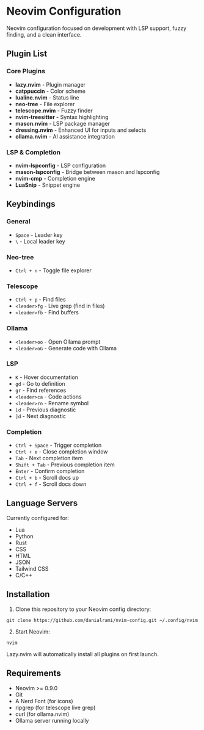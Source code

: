 # Neovim Configuration

Neovim configuration focused on development with LSP support, fuzzy finding, and a clean interface.

## Plugin List

### Core Plugins
- **lazy.nvim** - Plugin manager
- **catppuccin** - Color scheme
- **lualine.nvim** - Status line
- **neo-tree** - File explorer
- **telescope.nvim** - Fuzzy finder
- **nvim-treesitter** - Syntax highlighting
- **mason.nvim** - LSP package manager
- **dressing.nvim** - Enhanced UI for inputs and selects
- **ollama.nvim** - AI assistance integration

### LSP & Completion
- **nvim-lspconfig** - LSP configuration
- **mason-lspconfig** - Bridge between mason and lspconfig
- **nvim-cmp** - Completion engine
- **LuaSnip** - Snippet engine

## Keybindings

### General
- `Space` - Leader key
- `\` - Local leader key

### Neo-tree
- `Ctrl + n` - Toggle file explorer

### Telescope
- `Ctrl + p` - Find files
- `<leader>fg` - Live grep (find in files)
- `<leader>fb` - Find buffers

### Ollama
- `<leader>oo` - Open Ollama prompt
- `<leader>oG` - Generate code with Ollama

### LSP
- `K` - Hover documentation
- `gd` - Go to definition
- `gr` - Find references
- `<leader>ca` - Code actions
- `<leader>rn` - Rename symbol
- `[d` - Previous diagnostic
- `]d` - Next diagnostic

### Completion
- `Ctrl + Space` - Trigger completion
- `Ctrl + e` - Close completion window
- `Tab` - Next completion item
- `Shift + Tab` - Previous completion item
- `Enter` - Confirm completion
- `Ctrl + b` - Scroll docs up
- `Ctrl + f` - Scroll docs down

## Language Servers

Currently configured for:
- Lua
- Python
- Rust
- CSS
- HTML
- JSON
- Tailwind CSS
- C/C++

## Installation

1. Clone this repository to your Neovim config directory:
```
git clone https://github.com/danialrami/nvim-config.git ~/.config/nvim
```

2. Start Neovim:
```
nvim
```

Lazy.nvim will automatically install all plugins on first launch.

## Requirements

- Neovim >= 0.9.0
- Git
- A Nerd Font (for icons)
- ripgrep (for telescope live grep)
- curl (for ollama.nvim)
- Ollama server running locally